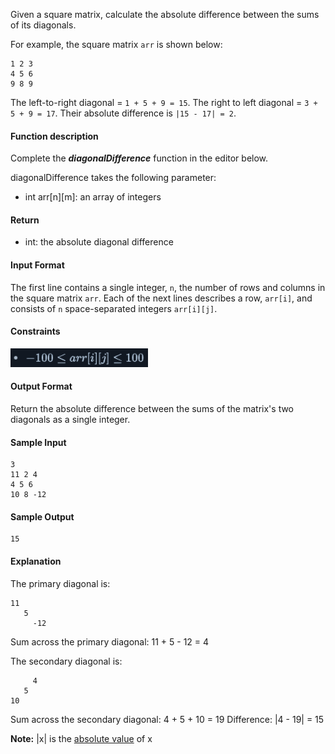 Given a square matrix, calculate the absolute difference between the sums of its diagonals.

For example, the square matrix `arr` is shown below:

```
1 2 3
4 5 6
9 8 9
```  
The left-to-right diagonal = `1 + 5 + 9 = 15`. The right to left diagonal = `3 + 5 + 9 = 17`. Their absolute difference is `|15 - 17| = 2`.

#### **Function description**

Complete the ***diagonalDifference*** function in the editor below.

diagonalDifference takes the following parameter:

- int arr[n][m]: an array of integers
#### **Return**

- int: the absolute diagonal difference
#### **Input Format**

The first line contains a single integer, `n`, the number of rows and columns in the square matrix `arr`.
Each of the next  lines describes a row, `arr[i]`, and consists of `n` space-separated integers `arr[i][j]`.

#### **Constraints**
<img src="images/constraints.png" alt="constraints" height="30rem">

#### **Output Format**

Return the absolute difference between the sums of the matrix's two diagonals as a single integer.

#### **Sample Input**
```
3
11 2 4
4 5 6
10 8 -12
```
#### **Sample Output**
```
15
```
#### **Explanation**

The primary diagonal is:
```
11
   5
     -12
```
Sum across the primary diagonal: 11 + 5 - 12 = 4

The secondary diagonal is:
```
     4
   5
10
```
Sum across the secondary diagonal: 4 + 5 + 10 = 19
Difference: |4 - 19| = 15

**Note:** |x| is the [absolute value](https://www.mathsisfun.com/numbers/absolute-value.html) of x